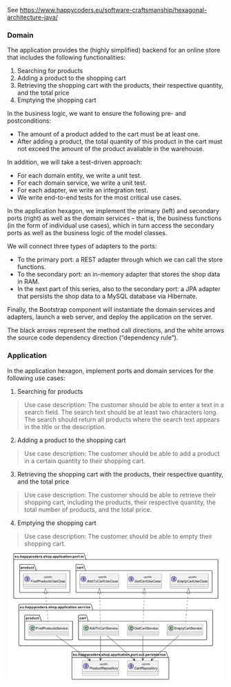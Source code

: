 See https://www.happycoders.eu/software-craftsmanship/hexagonal-architecture-java/

### Domain

 The application provides the (highly simplified) backend for an online store that includes the following functionalities:

1. Searching for products
2. Adding a product to the shopping cart
3. Retrieving the shopping cart with the products, their respective quantity, and the total price
4. Emptying the shopping cart

In the business logic, we want to ensure the following pre- and postconditions:

- The amount of a product added to the cart must be at least one.
- After adding a product, the total quantity of this product in the cart must not exceed the amount of the product available in the warehouse.

In addition, we will take a test-driven approach:

- For each domain entity, we write a unit test.
- For each domain service, we write a unit test.
- For each adapter, we write an integration test.
- We write end-to-end tests for the most critical use cases.

In the application hexagon, we implement the primary (left) and secondary ports (right) as well as the domain services – that is, the business functions (in the form of individual use cases), which in turn access the secondary ports as well as the business logic of the model classes.

We will connect three types of adapters to the ports:

- To the primary port: a REST adapter through which we can call the store functions.
- To the secondary port: an in-memory adapter that stores the shop data in RAM.
- In the next part of this series, also to the secondary port: a JPA adapter that persists the shop data to a MySQL database via Hibernate.

Finally, the Bootstrap component will instantiate the domain services and adapters, launch a web server, and deploy the application on the server.

The black arrows represent the method call directions, and the white arrows the source code dependency direction (“dependency rule”).

### Application

In the application hexagon, implement ports and domain services for the following use cases:

1. Searching for products
   
> Use case description: The customer should be able to enter a text in a search field. The search text should be at least two characters long. The search should return all products where the search text appears in the title or the description.  


2. Adding a product to the shopping cart

> Use case description: The customer should be able to add a product in a certain quantity to their shopping cart.  


3. Retrieving the shopping cart with the products, their respective quantity, and the total price

> Use case description: The customer should be able to retrieve their shopping cart, including the products, their respective quantity, the total number of products, and the total price.  


4. Emptying the shopping cart

> Use case description: The customer should be able to empty their shopping cart.  



![](hexagonal-architecture-java-ports-and-services.v5-800x465.png)


